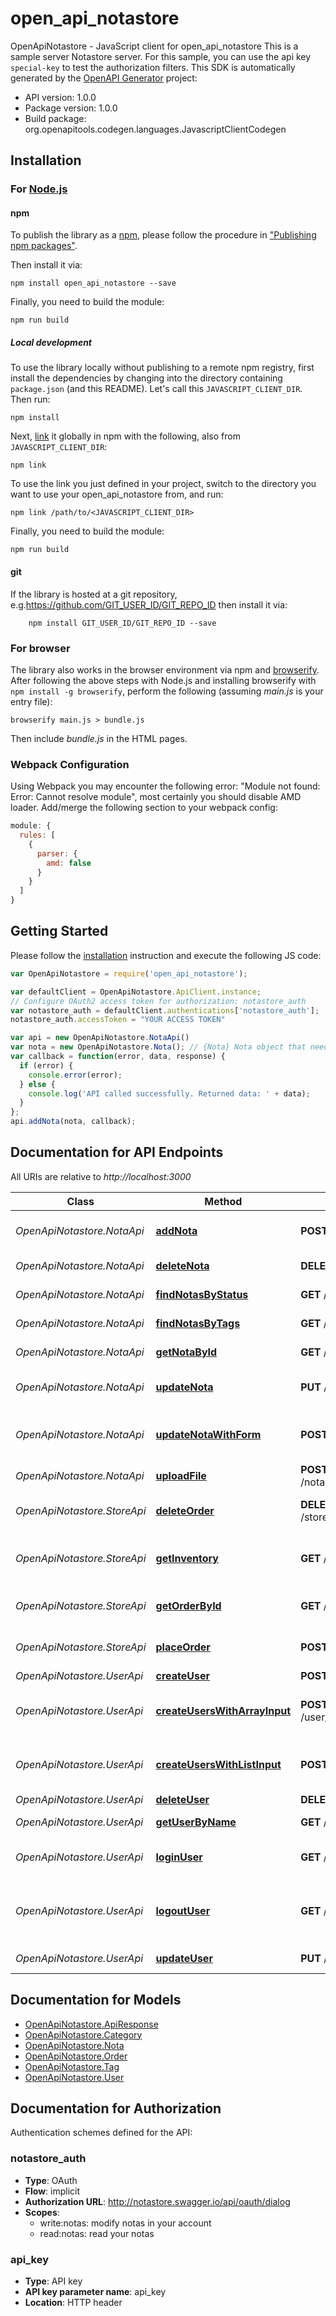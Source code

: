 # open_api_notastore

OpenApiNotastore - JavaScript client for open_api_notastore
This is a sample server Notastore server. For this sample, you can use the api key `special-key` to test the authorization filters.
This SDK is automatically generated by the [OpenAPI Generator](https://openapi-generator.tech) project:

- API version: 1.0.0
- Package version: 1.0.0
- Build package: org.openapitools.codegen.languages.JavascriptClientCodegen

## Installation

### For [Node.js](https://nodejs.org/)

#### npm

To publish the library as a [npm](https://www.npmjs.com/), please follow the procedure in ["Publishing npm packages"](https://docs.npmjs.com/getting-started/publishing-npm-packages).

Then install it via:

```shell
npm install open_api_notastore --save
```

Finally, you need to build the module:

```shell
npm run build
```

##### Local development

To use the library locally without publishing to a remote npm registry, first install the dependencies by changing into the directory containing `package.json` (and this README). Let's call this `JAVASCRIPT_CLIENT_DIR`. Then run:

```shell
npm install
```

Next, [link](https://docs.npmjs.com/cli/link) it globally in npm with the following, also from `JAVASCRIPT_CLIENT_DIR`:

```shell
npm link
```

To use the link you just defined in your project, switch to the directory you want to use your open_api_notastore from, and run:

```shell
npm link /path/to/<JAVASCRIPT_CLIENT_DIR>
```

Finally, you need to build the module:

```shell
npm run build
```

#### git

If the library is hosted at a git repository, e.g.https://github.com/GIT_USER_ID/GIT_REPO_ID
then install it via:

```shell
    npm install GIT_USER_ID/GIT_REPO_ID --save
```

### For browser

The library also works in the browser environment via npm and [browserify](http://browserify.org/). After following
the above steps with Node.js and installing browserify with `npm install -g browserify`,
perform the following (assuming *main.js* is your entry file):

```shell
browserify main.js > bundle.js
```

Then include *bundle.js* in the HTML pages.

### Webpack Configuration

Using Webpack you may encounter the following error: "Module not found: Error:
Cannot resolve module", most certainly you should disable AMD loader. Add/merge
the following section to your webpack config:

```javascript
module: {
  rules: [
    {
      parser: {
        amd: false
      }
    }
  ]
}
```

## Getting Started

Please follow the [installation](#installation) instruction and execute the following JS code:

```javascript
var OpenApiNotastore = require('open_api_notastore');

var defaultClient = OpenApiNotastore.ApiClient.instance;
// Configure OAuth2 access token for authorization: notastore_auth
var notastore_auth = defaultClient.authentications['notastore_auth'];
notastore_auth.accessToken = "YOUR ACCESS TOKEN"

var api = new OpenApiNotastore.NotaApi()
var nota = new OpenApiNotastore.Nota(); // {Nota} Nota object that needs to be added to the store
var callback = function(error, data, response) {
  if (error) {
    console.error(error);
  } else {
    console.log('API called successfully. Returned data: ' + data);
  }
};
api.addNota(nota, callback);

```

## Documentation for API Endpoints

All URIs are relative to *http://localhost:3000*

Class | Method | HTTP request | Description
------------ | ------------- | ------------- | -------------
*OpenApiNotastore.NotaApi* | [**addNota**](docs/NotaApi.md#addNota) | **POST** /nota | Add a new nota to the store
*OpenApiNotastore.NotaApi* | [**deleteNota**](docs/NotaApi.md#deleteNota) | **DELETE** /nota/{notaId} | Deletes a nota
*OpenApiNotastore.NotaApi* | [**findNotasByStatus**](docs/NotaApi.md#findNotasByStatus) | **GET** /nota/findByStatus | Finds Notas by status
*OpenApiNotastore.NotaApi* | [**findNotasByTags**](docs/NotaApi.md#findNotasByTags) | **GET** /nota/findByTags | Finds Notas by tags
*OpenApiNotastore.NotaApi* | [**getNotaById**](docs/NotaApi.md#getNotaById) | **GET** /nota/{notaId} | Find nota by ID
*OpenApiNotastore.NotaApi* | [**updateNota**](docs/NotaApi.md#updateNota) | **PUT** /nota | Update an existing nota
*OpenApiNotastore.NotaApi* | [**updateNotaWithForm**](docs/NotaApi.md#updateNotaWithForm) | **POST** /nota/{notaId} | Updates a nota in the store with form data
*OpenApiNotastore.NotaApi* | [**uploadFile**](docs/NotaApi.md#uploadFile) | **POST** /nota/{notaId}/uploadImage | uploads an image
*OpenApiNotastore.StoreApi* | [**deleteOrder**](docs/StoreApi.md#deleteOrder) | **DELETE** /store/order/{orderId} | Delete purchase order by ID
*OpenApiNotastore.StoreApi* | [**getInventory**](docs/StoreApi.md#getInventory) | **GET** /store/inventory | Returns nota inventories by status
*OpenApiNotastore.StoreApi* | [**getOrderById**](docs/StoreApi.md#getOrderById) | **GET** /store/order/{orderId} | Find purchase order by ID
*OpenApiNotastore.StoreApi* | [**placeOrder**](docs/StoreApi.md#placeOrder) | **POST** /store/order | Place an order for a nota
*OpenApiNotastore.UserApi* | [**createUser**](docs/UserApi.md#createUser) | **POST** /user | Create user
*OpenApiNotastore.UserApi* | [**createUsersWithArrayInput**](docs/UserApi.md#createUsersWithArrayInput) | **POST** /user/createWithArray | Creates list of users with given input array
*OpenApiNotastore.UserApi* | [**createUsersWithListInput**](docs/UserApi.md#createUsersWithListInput) | **POST** /user/createWithList | Creates list of users with given input array
*OpenApiNotastore.UserApi* | [**deleteUser**](docs/UserApi.md#deleteUser) | **DELETE** /user/{username} | Delete user
*OpenApiNotastore.UserApi* | [**getUserByName**](docs/UserApi.md#getUserByName) | **GET** /user/{username} | Get user by user name
*OpenApiNotastore.UserApi* | [**loginUser**](docs/UserApi.md#loginUser) | **GET** /user/login | Logs user into the system
*OpenApiNotastore.UserApi* | [**logoutUser**](docs/UserApi.md#logoutUser) | **GET** /user/logout | Logs out current logged in user session
*OpenApiNotastore.UserApi* | [**updateUser**](docs/UserApi.md#updateUser) | **PUT** /user/{username} | Updated user


## Documentation for Models

 - [OpenApiNotastore.ApiResponse](docs/ApiResponse.md)
 - [OpenApiNotastore.Category](docs/Category.md)
 - [OpenApiNotastore.Nota](docs/Nota.md)
 - [OpenApiNotastore.Order](docs/Order.md)
 - [OpenApiNotastore.Tag](docs/Tag.md)
 - [OpenApiNotastore.User](docs/User.md)


## Documentation for Authorization


Authentication schemes defined for the API:
### notastore_auth


- **Type**: OAuth
- **Flow**: implicit
- **Authorization URL**: http://notastore.swagger.io/api/oauth/dialog
- **Scopes**: 
  - write:notas: modify notas in your account
  - read:notas: read your notas

### api_key


- **Type**: API key
- **API key parameter name**: api_key
- **Location**: HTTP header

